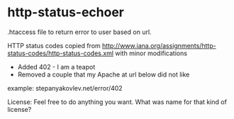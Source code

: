 http-status-echoer
==================

.htaccess file to return error to user based on url.

HTTP status codes copied from http://www.iana.org/assignments/http-status-codes/http-status-codes.xml with minor modifications
* Added 402 - I am a teapot
* Removed a couple that my Apache at url below did not like

example: stepanyakovlev.net/error/402

License: Feel free to do anything you want. What was name for that kind of license?

